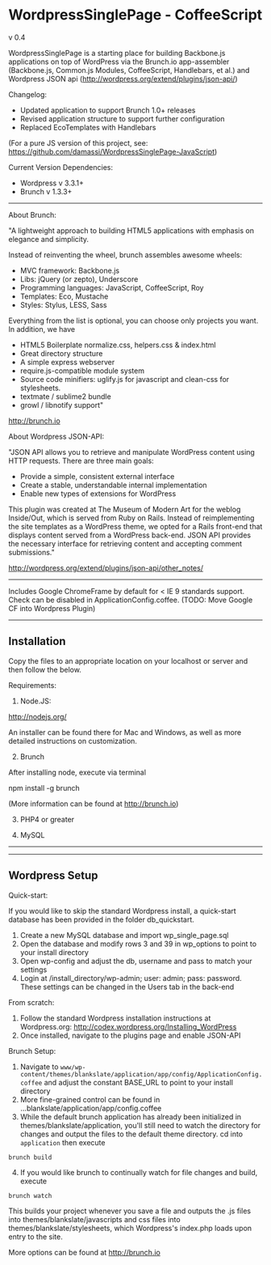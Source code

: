 WordpressSinglePage - CoffeeScript
=====================
v 0.4

WordpressSinglePage is a starting place for building Backbone.js applications on top of WordPress via the Brunch.io app-assembler (Backbone.js, Common.js Modules, CoffeeScript, Handlebars, et al.) and Wordpress JSON api (http://wordpress.org/extend/plugins/json-api/)

Changelog:
- Updated application to support Brunch 1.0+ releases
- Revised application structure to support further configuration
- Replaced EcoTemplates with Handlebars

(For a pure JS version of this project, see: https://github.com/damassi/WordpressSinglePage-JavaScript)

Current Version Dependencies:
- Wordpress v 3.3.1+
- Brunch v 1.3.3+

---------------------

About Brunch:

"A lightweight approach to building HTML5 applications with emphasis on elegance and simplicity.

Instead of reinventing the wheel, brunch assembles awesome wheels:

- MVC framework: Backbone.js
- Libs: jQuery (or zepto), Underscore
- Programming languages: JavaScript, CoffeeScript, Roy
- Templates: Eco, Mustache
- Styles: Stylus, LESS, Sass

Everything from the list is optional, you can choose only projects you want. In addition, we have

- HTML5 Boilerplate normalize.css, helpers.css & index.html
- Great directory structure
- A simple express webserver
- require.js-compatible module system
- Source code minifiers: uglify.js for javascript and clean-css for stylesheets.
- textmate / sublime2 bundle
- growl / libnotify support"

http://brunch.io

About Wordpress JSON-API:

"JSON API allows you to retrieve and manipulate WordPress content using HTTP requests. There are three main goals:

- Provide a simple, consistent external interface
- Create a stable, understandable internal implementation
- Enable new types of extensions for WordPress

This plugin was created at The Museum of Modern Art for the weblog Inside/Out, which is served from Ruby on Rails. Instead of reimplementing the site templates as a WordPress theme, we opted for a Rails front-end that displays content served from a WordPress back-end. JSON API provides the necessary interface for retrieving content and accepting comment submissions."

http://wordpress.org/extend/plugins/json-api/other_notes/

***

Includes Google ChromeFrame by default for < IE 9 standards support.  Check can be disabled in ApplicationConfig.coffee.  (TODO: Move Google CF into Wordpress Plugin)

---------------------
Installation
---------------------

Copy the files to an appropriate location on your localhost or server and then follow the below.

Requirements:

1.  Node.JS:

http://nodejs.org/

An installer can be found there for Mac and Windows, as well as more detailed instructions on customization.

2.  Brunch

After installing node, execute via terminal 

npm install -g brunch

(More information can be found at http://brunch.io)

3.  PHP4 or greater

4.  MySQL


***

----------------
Wordpress Setup
----------------

Quick-start:

If you would like to skip the standard Wordpress install, a quick-start database has been provided in the folder db_quickstart.  

1.  Create a new MySQL database and import wp_single_page.sql
2.  Open the database and modify rows 3 and 39 in wp_options to point to your install directory
3.  Open wp-config and adjust the db, username and pass to match your settings
4.  Login at /install_directory/wp-admin; user: admin; pass: password.  These settings can be changed in the Users tab in the back-end

From scratch:

1.  Follow the standard Wordpress installation instructions at Wordpress.org:  http://codex.wordpress.org/Installing_WordPress
2.  Once installed, navigate to the plugins page and enable JSON-API


Brunch Setup:

1.  Navigate to `www/wp-content/themes/blankslate/application/app/config/ApplicationConfig.coffee` and adjust the constant BASE_URL to point to your install directory
2.  More fine-grained control can be found in ...blankslate/application/app/config.coffee
3.  While the default brunch application has already been initialized in themes/blankslate/application, you'll still need to watch the directory for changes and output the files to the default theme directory.  cd into `application` then execute

`brunch build`

4.  If you would like brunch to continually watch for file changes and build, execute

`brunch watch`

This builds your project whenever you save a file and outputs the .js files into themes/blankslate/javascripts and css files into themes/blankslate/stylesheets, which Wordpress's index.php loads upon entry to the site.

More options can be found at http://brunch.io  



